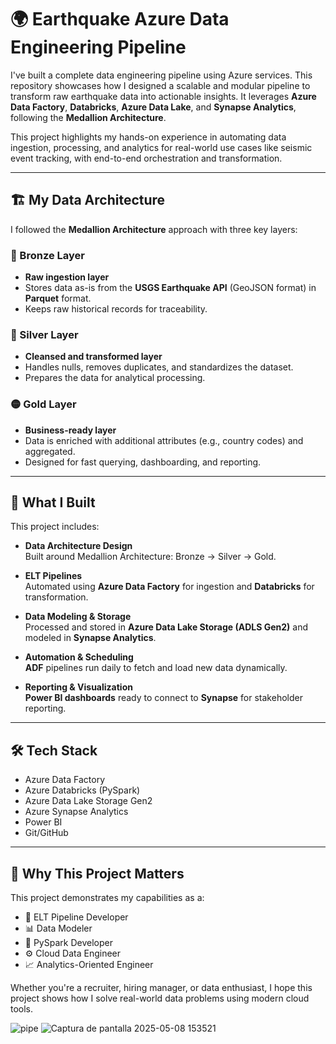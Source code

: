 # 🌍 Earthquake Azure Data Engineering Pipeline

I've built a complete data engineering pipeline using Azure services. This repository showcases how I designed a scalable and modular pipeline to transform raw earthquake data into actionable insights. It leverages **Azure Data Factory**, **Databricks**, **Azure Data Lake**, and **Synapse Analytics**, following the **Medallion Architecture**.

This project highlights my hands-on experience in automating data ingestion, processing, and analytics for real-world use cases like seismic event tracking, with end-to-end orchestration and transformation.

---

## 🏗️ My Data Architecture

I followed the **Medallion Architecture** approach with three key layers:

### 🔹 Bronze Layer
- **Raw ingestion layer**
- Stores data as-is from the **USGS Earthquake API** (GeoJSON format) in **Parquet** format.
- Keeps raw historical records for traceability.

### 🔸 Silver Layer
- **Cleansed and transformed layer**
- Handles nulls, removes duplicates, and standardizes the dataset.
- Prepares the data for analytical processing.

### 🟡 Gold Layer
- **Business-ready layer**
- Data is enriched with additional attributes (e.g., country codes) and aggregated.
- Designed for fast querying, dashboarding, and reporting.

---

## 📖 What I Built

This project includes:

- **Data Architecture Design**  
  Built around Medallion Architecture: Bronze → Silver → Gold.

- **ELT Pipelines**  
  Automated using **Azure Data Factory** for ingestion and **Databricks** for transformation.

- **Data Modeling & Storage**  
  Processed and stored in **Azure Data Lake Storage (ADLS Gen2)** and modeled in **Synapse Analytics**.

- **Automation & Scheduling**  
  **ADF** pipelines run daily to fetch and load new data dynamically.

- **Reporting & Visualization**  
  **Power BI dashboards** ready to connect to **Synapse** for stakeholder reporting.

---

## 🛠️ Tech Stack

- Azure Data Factory  
- Azure Databricks (PySpark)  
- Azure Data Lake Storage Gen2  
- Azure Synapse Analytics  
- Power BI  
- Git/GitHub  

---

## 🎯 Why This Project Matters

This project demonstrates my capabilities as a:

- 🔁 ELT Pipeline Developer  
- 📊 Data Modeler  
- 🧠 PySpark Developer  
- ⚙️ Cloud Data Engineer  
- 📈 Analytics-Oriented Engineer  

Whether you're a recruiter, hiring manager, or data enthusiast, I hope this project shows how I solve real-world data problems using modern cloud tools.


![pipe](https://github.com/user-attachments/assets/b06ef2d5-38de-4a46-8cc6-edd39485fb01)
![Captura de pantalla 2025-05-08 153521](https://github.com/user-attachments/assets/c9fadc95-18ab-4ecc-a5e5-5bebf4671885)

